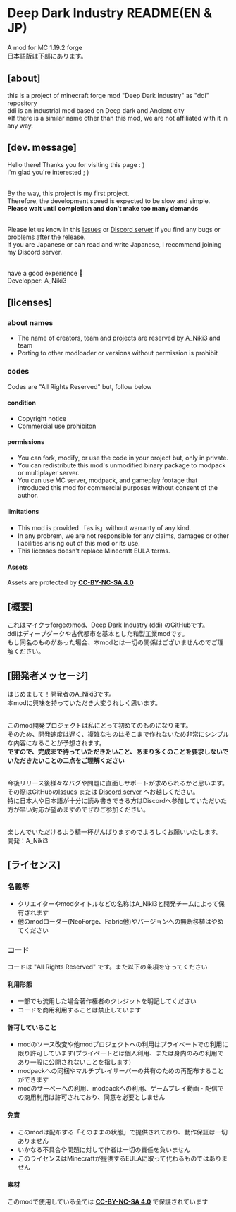 # Deep Dark Industry README(EN & JP)
A mod for MC 1.19.2 forge<br>
日本語版は[下部](https://github.com/A-Niki3/DeepDarkIndustry/blob/main/README.md#%E6%A6%82%E8%A6%81)にあります。
## [about] <br>
this is a project of minecraft forge mod "Deep Dark Industry" as "ddi" repository <br>
ddi is an industrial mod based on Deep dark and Ancient city <br>
※If there is a similar name other than this mod, we are not affiliated with it in any way.<br>

## [dev. message] <br>
Hello there! Thanks you for visiting this page : ) <br>
I'm glad you're interested ; ) <br> <br>

By the way, this project is my first project.<br>
Therefore, the development speed is expected to be slow and simple.<br>
**Please wait until completion and don't make too many demands**<br><br>

Please let us know in this [Issues](https://github.com/A-Niki3/DeepDarkIndustry/issues) or [Discord server](https://discord.gg/MdVzcpNhme) if you find any bugs or problems after the release.<br>
If you are Japanese or can read and write Japanese, I recommend joining my Discord server.<br><br>

have a good experience 👋 <br>
Developper: A_Niki3<br>

## [licenses]<br>
### about names<br>
* The name of creators, team and projects are reserved by A_Niki3 and team
* Porting to other modloader or versions without permission is prohibit
### codes<br>
Codes are "All Rights Reserved" but, follow below<br>
#### condition<br>
* Copyright notice
* Commercial use prohibiton
#### permissions<br>
* You can fork, modify, or use the code in your project but, only in private.
* You can redistribute this mod's unmodified binary package to modpack or multiplayer server.
* You can use MC server, modpack, and gameplay footage that introduced this mod for commercial purposes without consent of the author.
#### limitations<br>
* This mod is provided 「as is」without warranty of any kind.
* In any probrem, we are not responsible for any claims, damages or other liabilities arising out of this mod or its use.
* This licenses doesn't replace Minecraft EULA terms.
#### Assets<br>
Assets are protected by **[CC-BY-NC-SA 4.0](https://creativecommons.org/licenses/by-nc-sa/4.0/legalcode)**

## [概要]<br>
これはマイクラforgeのmod、Deep Dark Industry (ddi) のGitHubです。<br>
ddiはディープダークや古代都市を基本とした和製工業modです。 <br>
もし同名のものがあった場合、本modとは一切の関係はございませんのでご理解ください。

## [開発者メッセージ]<br>
はじめまして！開発者のA_Niki3です。<br>
本modに興味を持っていただき大変うれしく思います。<br><br>

このmod開発プロジェクトは私にとって初めてのものになります。<br>
そのため、開発速度は遅く、複雑なものはそこまで作れないため非常にシンプルな内容になることが予想されます。<br>
**ですので、完成まで待っていただきたいこと、あまり多くのことを要求しないでいただきたいことの二点をご理解ください**<br><br>

今後リリース後様々なバグや問題に直面しサポートが求められるかと思います。その際はGitHubの[Issues](https://github.com/A-Niki3/DeepDarkIndustry/issues) または [Discord server](https://discord.gg/MdVzcpNhme) へお越しください。<br>
特に日本人や日本語が十分に読み書きできる方はDiscordへ参加していただいた方が早い対応が望めますのでぜひご参加ください。<br><br>

楽しんでいただけるよう精一杯がんばりますのでよろしくお願いいたします。<br>
開発：A_Niki3<br>

## [ライセンス]<br>
### 名義等<br>
* クリエイターやmodタイトルなどの名称はA_Niki3と開発チームによって保有されます
* 他のmodローダー(NeoForge、Fabric他)やバージョンへの無断移植はやめてください
### コード<br>
コードは "All Rights Reserved" です。また以下の条項を守ってください<br>
#### 利用形態<br>
* 一部でも流用した場合著作権者のクレジットを明記してください
* コードを商用利用することは禁止しています
#### 許可していること<br>
* modのソース改変や他modプロジェクトへの利用はプライベートでの利用に限り許可しています(プライベートとは個人利用、または身内のみの利用であり一般に公開されないことを指します)
* modpackへの同梱やマルチプレイサーバーの共有のための再配布することができます
* modのサーべーへの利用、modpackへの利用、ゲームプレイ動画・配信での商用利用は許可されており、同意を必要としません
#### 免責<br>
* このmodは配布する「そのままの状態」で提供されており、動作保証は一切ありません
* いかなる不具合や問題に対して作者は一切の責任を負いません
* このライセンスはMinecraftが提供するEULAに取って代わるものではありません
#### 素材<br>
このmodで使用している全ては **[CC-BY-NC-SA 4.0](https://creativecommons.org/licenses/by-nc-sa/4.0/legalcode)** で保護されています
